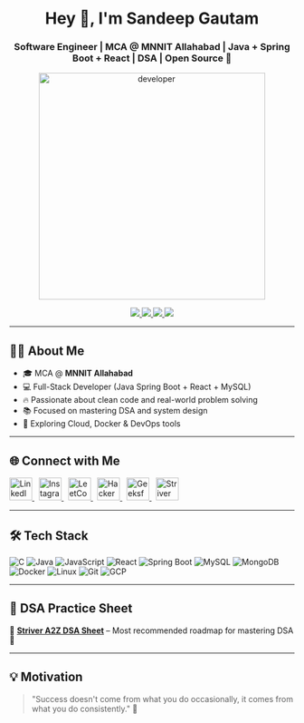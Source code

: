 <!-- Main Title -->
<h1 align="center">Hey 👋, I'm Sandeep Gautam</h1>
<h3 align="center">Software Engineer | MCA @ MNNIT Allahabad | Java + Spring Boot + React | DSA | Open Source 🚀</h3>

<!-- Developer GIF -->
<p align="center">
  <img src="https://user-images.githubusercontent.com/55389276/140866485-8fb1c876-9a8f-4d6a-98dc-08c4981eaf70.gif" alt="developer" width="400"/>
</p>

<!-- Badges: Email, LinkedIn, GitHub, Resume -->
<p align="center">
  <!-- Email -->
  <a href="mailto:sandeep.2023ca83@mnnit.ac.in">
    <img src="https://img.shields.io/badge/Email-sandeep.2023ca83%40mnnit.ac.in-red?style=flat-square&logo=gmail&logoColor=white" />
  </a>
  
  <!-- LinkedIn -->
  <a href="https://www.linkedin.com/in/sandeep-gautam-62a96b24b/">
    <img src="https://img.shields.io/badge/LinkedIn-Connect-blue?style=flat-square&logo=linkedin" />
  </a>
  
  <!-- GitHub -->
  <a href="https://github.com/Sandeep-Gautam83">
    <img src="https://img.shields.io/badge/GitHub-Follow-black?style=flat-square&logo=github" />
  </a>
  
  <!-- Resume (UPDATED link) -->
  <a href="https://drive.google.com/file/d/11SFI9dmYU1tQ_ct0iVjSuXnlV4Sj92qP/view?usp=sharing">
    <img src="https://img.shields.io/badge/Resume-View-green?style=flat-square&logo=googledrive" />
  </a>
</p>

<hr/>

<!-- About Me Section -->
<h2>👨‍💻 About Me</h2>
<ul>
  <li>🎓 MCA @ <strong>MNNIT Allahabad</strong></li>
  <li>💻 Full-Stack Developer (Java Spring Boot + React + MySQL)</li>
  <li>🔥 Passionate about clean code and real-world problem solving</li>
  <li>📚 Focused on mastering DSA and system design</li>
  <li>🌱 Exploring Cloud, Docker & DevOps tools</li>
</ul>

<hr/>

<!-- Connect with Me Section -->
<h2>🌐 Connect with Me</h2>
<p align="left">
  <a href="https://www.linkedin.com/in/sandeep-gautam-62a96b24b/" target="_blank">
    <img src="https://img.icons8.com/color/48/linkedin.png" alt="LinkedIn" title="LinkedIn" width="40"/>
  </a>
  &nbsp;
  <a href="https://www.instagram.com/it.sandeep.gautam/" target="_blank">
    <img src="https://img.icons8.com/fluency/48/instagram-new.png" alt="Instagram" title="Instagram" width="40"/>
  </a>
  &nbsp;
  <a href="https://leetcode.com/u/Sandeep-Gautam/" target="_blank">
    <img src="https://img.icons8.com/external-tal-revivo-shadow-tal-revivo/48/000000/external-leetcode-programming-contests-platform-for-coding-interview-logo-shadow-tal-revivo.png" alt="LeetCode" title="LeetCode" width="40"/>
  </a>
  &nbsp;
  <a href="https://www.hackerrank.com/profile/Sandeep_Gautam" target="_blank">
    <img src="https://img.icons8.com/external-tal-revivo-color-tal-revivo/48/000000/hackerrank.png" alt="HackerRank" title="HackerRank" width="40"/>
  </a>
  &nbsp;
  <a href="https://www.geeksforgeeks.org/user/sundeepw1u0/" target="_blank">
    <img src="https://img.icons8.com/external-tal-revivo-color-tal-revivo/48/000000/geeksforgeeks.png" alt="GeeksforGeeks" title="GeeksforGeeks" width="40"/>
  </a>
  &nbsp;
  <a href="https://takeuforward.org/strivers-a2z-dsa-course/strivers-a2z-dsa-course-sheet-2" target="_blank">
    <img src="https://img.icons8.com/external-flat-juicy-fish/60/external-data-structure-coding-and-development-flat-flat-juicy-fish.png" alt="Striver A2Z Sheet" title="Striver A2Z Sheet" width="40"/>
  </a>
</p>

<hr/>

<!-- Tech Stack -->
<h2>🛠️ Tech Stack</h2>
<p>
  <img src="https://img.icons8.com/color/48/c-programming.png" title="C" alt="C"/>
  <img src="https://img.icons8.com/color/48/java-coffee-cup-logo.png" title="Java" alt="Java"/>
  <img src="https://img.icons8.com/color/48/javascript--v1.png" title="JavaScript" alt="JavaScript"/>
  <img src="https://img.icons8.com/officel/48/react.png" title="React" alt="React"/>
  <img src="https://img.icons8.com/color/48/spring-logo.png" title="Spring Boot" alt="Spring Boot"/>
  <img src="https://img.icons8.com/color/48/mysql-logo.png" title="MySQL" alt="MySQL"/>
  <img src="https://img.icons8.com/color/48/mongodb.png" title="MongoDB" alt="MongoDB"/>
  <img src="https://img.icons8.com/color/48/docker.png" title="Docker" alt="Docker"/>
  <img src="https://img.icons8.com/fluency/48/linux.png" title="Linux" alt="Linux"/>
  <img src="https://img.icons8.com/color/48/git.png" title="Git" alt="Git"/>
  <img src="https://img.icons8.com/color/48/google-cloud.png" title="GCP" alt="GCP"/>
</p>

<hr/>

<!-- DSA Sheet -->
<h2>📘 DSA Practice Sheet</h2>
<p>
  📌 <a href="https://takeuforward.org/strivers-a2z-dsa-course/strivers-a2z-dsa-course-sheet-2" target="_blank"><strong>Striver A2Z DSA Sheet</strong></a> – Most recommended roadmap for mastering DSA 💪
</p>

<hr/>

<!-- Motivation -->
<h2>💡 Motivation</h2>
<blockquote>
  "Success doesn't come from what you do occasionally, it comes from what you do consistently." 💯
</blockquote>
